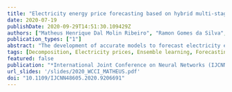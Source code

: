 ```yaml
---
title: "Electricity energy price forecasting based on hybrid multi-stage heterogeneous ensemble: Brazilian commercial and residential cases"
date: 2020-07-19
publishDate: 2020-09-29T14:51:30.109429Z
authors: ["Matheus Henrique Dal Molin Ribeiro", "Ramon Gomes da Silva", "Cristiane Canton", "Naylene Fraccanabbia", "Viviana Cocco Mariani", "Leandro Santos Coelho"]
publication_types: ["1"]
abstract: "The development of accurate models to forecast electricity energy prices is a challenge due to the number of factors which can affect this commodity. In this paper, a hybrid multi-stage approach is proposed to forecast multi-stepahead (one, two and three-month-ahead) Brazilian commercial and residential electricity energy prices. The proposed data analysis combines the pre-processing named complementary ensemble empirical mode decomposition (CEEMD) in the first stage coupled with the coyote optimization algorithm (COA) to define the CEEMD’s hyperparameters, aiming to deal with time series non-linearities and enhance the model’s performance. On the next stage, four machine learning models named extreme learning machine, Gaussian process, gradient boosting machine, and relevance vector machine are employed to train and predict the CEEMD’s components. Finally, in the final stage, the results of the previous step are directly integrated to compose a heterogeneous ensemble learning of components to obtain the final forecasts. In this case, a grid of models is obtained. The best model is one that has better generalization out-of-sample. Through developed comparisons, results showed that combining COA-CEEMD with a heterogeneous ensemble learning can develop accurate forecasts. The modeling developed in this paper is promising and can support decision making in electricity energy price forecasting."
tags: [Decomposition, Electricity prices, Ensemble learning, Forecasting, Optimization]
featured: false
publication: "*International Joint Conference on Neural Networks (IJCNN)*"
url_slides: '/slides/2020_WCCI_MATHEUS.pdf'
doi: "10.1109/IJCNN48605.2020.9206691"
---
```


